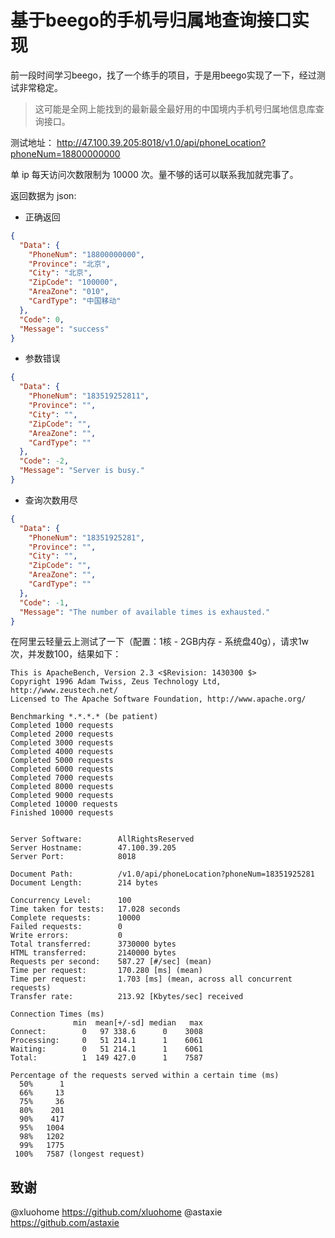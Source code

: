 # 基于beego的手机号归属地查询接口实现

前一段时间学习beego，找了一个练手的项目，于是用beego实现了一下，经过测试非常稳定。

> 这可能是全网上能找到的最新最全最好用的中国境内手机号归属地信息库查询接口。

测试地址：
http://47.100.39.205:8018/v1.0/api/phoneLocation?phoneNum=18800000000

单 ip 每天访问次数限制为 10000 次。量不够的话可以联系我加就完事了。

返回数据为 json:
- 正确返回
```json
{
  "Data": {
    "PhoneNum": "18800000000",
    "Province": "北京",
    "City": "北京",
    "ZipCode": "100000",
    "AreaZone": "010",
    "CardType": "中国移动"
  },
  "Code": 0,
  "Message": "success"
}
```
- 参数错误
```json
{
  "Data": {
    "PhoneNum": "183519252811",
    "Province": "",
    "City": "",
    "ZipCode": "",
    "AreaZone": "",
    "CardType": ""
  },
  "Code": -2,
  "Message": "Server is busy."
}
```

- 查询次数用尽
```json
{
  "Data": {
    "PhoneNum": "18351925281",
    "Province": "",
    "City": "",
    "ZipCode": "",
    "AreaZone": "",
    "CardType": ""
  },
  "Code": -1,
  "Message": "The number of available times is exhausted."
}
```

在阿里云轻量云上测试了一下（配置：1核 - 2GB内存 - 系统盘40g），请求1w次，并发数100，结果如下：

```
This is ApacheBench, Version 2.3 <$Revision: 1430300 $>
Copyright 1996 Adam Twiss, Zeus Technology Ltd, http://www.zeustech.net/
Licensed to The Apache Software Foundation, http://www.apache.org/

Benchmarking *.*.*.* (be patient)
Completed 1000 requests
Completed 2000 requests
Completed 3000 requests
Completed 4000 requests
Completed 5000 requests
Completed 6000 requests
Completed 7000 requests
Completed 8000 requests
Completed 9000 requests
Completed 10000 requests
Finished 10000 requests


Server Software:        AllRightsReserved
Server Hostname:        47.100.39.205
Server Port:            8018

Document Path:          /v1.0/api/phoneLocation?phoneNum=18351925281
Document Length:        214 bytes

Concurrency Level:      100
Time taken for tests:   17.028 seconds
Complete requests:      10000
Failed requests:        0
Write errors:           0
Total transferred:      3730000 bytes
HTML transferred:       2140000 bytes
Requests per second:    587.27 [#/sec] (mean)
Time per request:       170.280 [ms] (mean)
Time per request:       1.703 [ms] (mean, across all concurrent requests)
Transfer rate:          213.92 [Kbytes/sec] received

Connection Times (ms)
              min  mean[+/-sd] median   max
Connect:        0   97 338.6      0    3008
Processing:     0   51 214.1      1    6061
Waiting:        0   51 214.1      1    6061
Total:          1  149 427.0      1    7587

Percentage of the requests served within a certain time (ms)
  50%      1
  66%     13
  75%     36
  80%    201
  90%    417
  95%   1004
  98%   1202
  99%   1775
 100%   7587 (longest request)

```

## 致谢

@xluohome https://github.com/xluohome
@astaxie https://github.com/astaxie